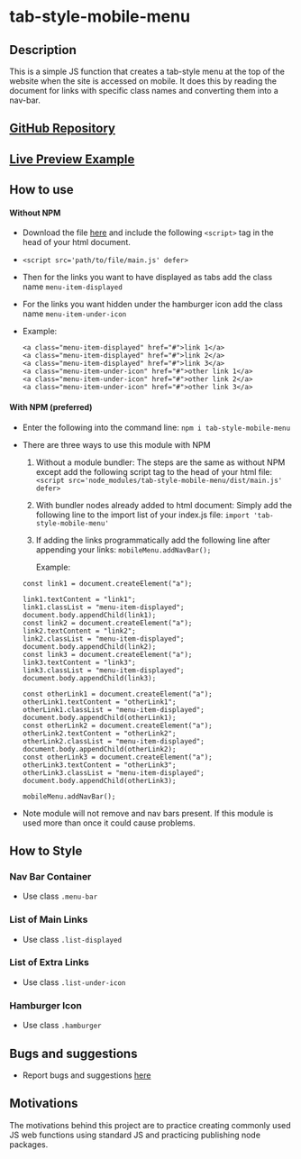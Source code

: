# tab-style-mobile-menu

## Description

This is a simple JS function that creates a tab-style menu at the top of the website when the site is accessed on mobile. It does this by reading the document for links with specific class names and converting them into a nav-bar.

## [ GitHub Repository ](https://github.com/palmerusaf/tab-style-mobile-menu)

## [Live Preview Example](https://palmerusaf.github.io/tab-style-mobile-menu)

## How to use

#### Without NPM

- Download the file [here](https://raw.githubusercontent.com/palmerusaf/tab-style-mobile-menu/main/dist/main.js) and include the following `<script>` tag in the head of your html document.

- `<script src='path/to/file/main.js' defer>`
- Then for the links you want to have displayed as tabs add the class name `menu-item-displayed`
- For the links you want hidden under the hamburger icon add the class name `menu-item-under-icon`
- Example:
  ```
  <a class="menu-item-displayed" href="#">link 1</a>
  <a class="menu-item-displayed" href="#">link 2</a>
  <a class="menu-item-displayed" href="#">link 3</a>
  <a class="menu-item-under-icon" href="#">other link 1</a>
  <a class="menu-item-under-icon" href="#">other link 2</a>
  <a class="menu-item-under-icon" href="#">other link 3</a>
  ```

#### With NPM (preferred)

- Enter the following into the command line:
  `npm i tab-style-mobile-menu`
- There are three ways to use this module with NPM

  1. Without a module bundler:
     The steps are the same as without NPM except add the following script tag to the head of your html file:
     `<script src='node_modules/tab-style-mobile-menu/dist/main.js' defer>`

  2. With bundler nodes already added to html document:
     Simply add the following line to the import list of your index.js file:
     `import 'tab-style-mobile-menu'`
  3. If adding the links programmatically add the following line after appending your links:
     `mobileMenu.addNavBar();`

     Example:

  ```
  const link1 = document.createElement("a");

  link1.textContent = "link1";
  link1.classList = "menu-item-displayed";
  document.body.appendChild(link1);
  const link2 = document.createElement("a");
  link2.textContent = "link2";
  link2.classList = "menu-item-displayed";
  document.body.appendChild(link2);
  const link3 = document.createElement("a");
  link3.textContent = "link3";
  link3.classList = "menu-item-displayed";
  document.body.appendChild(link3);

  const otherLink1 = document.createElement("a");
  otherLink1.textContent = "otherLink1";
  otherLink1.classList = "menu-item-displayed";
  document.body.appendChild(otherLink1);
  const otherLink2 = document.createElement("a");
  otherLink2.textContent = "otherLink2";
  otherLink2.classList = "menu-item-displayed";
  document.body.appendChild(otherLink2);
  const otherLink3 = document.createElement("a");
  otherLink3.textContent = "otherLink3";
  otherLink3.classList = "menu-item-displayed";
  document.body.appendChild(otherLink3);

  mobileMenu.addNavBar();
  ```

* Note module will not remove and nav bars present. If this module is used more than once it could cause problems.

## How to Style
### Nav Bar Container
* Use class `.menu-bar`
### List of Main Links
* Use class `.list-displayed`
### List of Extra Links
* Use class `.list-under-icon`
### Hamburger Icon
* Use class `.hamburger`

## Bugs and suggestions

- Report bugs and suggestions [here](https://github.com/palmerusaf/tab-style-mobile-menu/issues)

## Motivations

The motivations behind this project are to practice creating commonly used JS web functions using standard JS and practicing publishing node packages.
